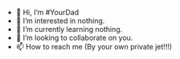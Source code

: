 - 👋 Hi, I’m #YourDad
- 👀 I’m interested in nothing.
- 🌱 I’m currently learning nothing.
- 💞️ I’m looking to collaborate on you.
- 📫 How to reach me (By your own private jet!!!)

<!---
Shubham1012111/Shubham1012111 is a ✨ special ✨ repository because its `README.md` (this file) appears on your GitHub profile.
You can click the Preview link to take a look at your changes.
--->
